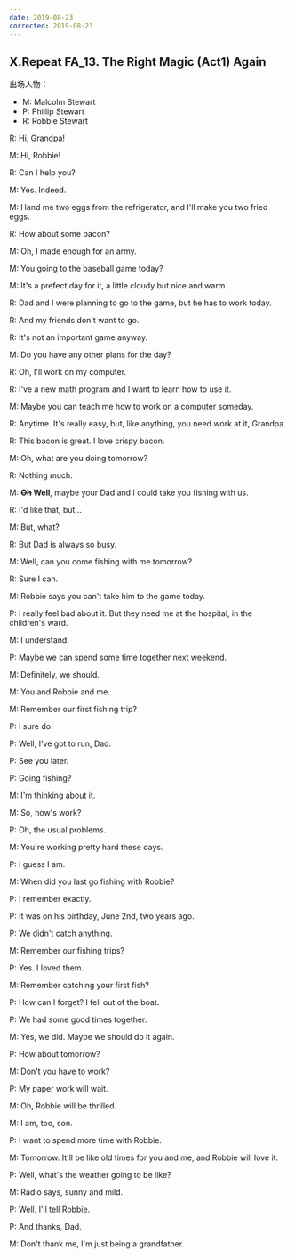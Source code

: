 ```yaml
---
date: 2019-08-23
corrected: 2019-08-23
---
```


## X.Repeat FA_13. The Right Magic (Act1) Again

出场人物：

- M: Malcolm Stewart
- P: Phillip Stewart
- R: Robbie Stewart

R: Hi, Grandpa!

M: Hi, Robbie!

R: Can I help you?

M: Yes. Indeed.

M: Hand me two eggs from the refrigerator, and I'll make you two fried eggs.

R: How about some bacon?

M: Oh, I made enough for an army.

M: You going to the baseball game today?

M: It's a prefect day for it, a little cloudy but nice and warm.

R: Dad and I were planning to go to the game, but he has to work today.

R: And my friends don't want to go.

R: It's not an important game anyway.

M: Do you have any other plans for the day?

R: Oh, I'll work on my computer.

R: I've a new math program and I want to learn how to use it.

M: Maybe you can teach me how to work on a computer someday.

R: Anytime. It's really easy, but, like anything, you need work at it, Grandpa.

R: This bacon is great. I love crispy bacon.

M: Oh, what are you doing tomorrow?

R: Nothing much.

M: **~~Oh~~ Well**, maybe your Dad and I could take you fishing with us.

R: I'd like that, but...

M: But, what?

R: But Dad is always so busy.

M: Well, can you come fishing with me tomorrow?

R: Sure I can.

M: Robbie says you can't take him to the game today.

P: I really feel bad about it. But they need me at the hospital, in the children's ward.

M: I understand.

P: Maybe we can spend some time together next weekend.

M: Definitely, we should.

M: You and Robbie and me.

M: Remember our first fishing trip?

P: I sure do.

P: Well, I've got to run, Dad.

P: See you later.

P: Going fishing?

M: I'm thinking about it.

M: So, how's work?

P: Oh, the usual problems.

M: You're working pretty hard these days.

P: I guess I am.

M: When did you last go fishing with Robbie?

P: I remember exactly.

P: It was on his birthday, June 2nd, two years ago.

P: We didn't catch anything.

M: Remember our fishing trips?

P: Yes. I loved them.

M: Remember catching your first fish?

P: How can I forget? I fell out of the boat.

P: We had some good times together.

M: Yes, we did. Maybe we should do it again.

P: How about tomorrow?

M: Don't you have to work?

P: My paper work will wait.

M: Oh, Robbie will be thrilled.

M: I am, too, son.

P: I want to spend more time with Robbie.

M: Tomorrow. It'll be like old times for you and me, and Robbie will love it.

P: Well, what's the weather going to be like?

M: Radio says, sunny and mild.

P: Well, I'll tell Robbie.

P: And thanks, Dad.

M: Don't thank me, I'm just being a grandfather.
